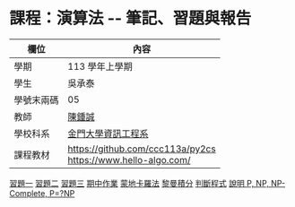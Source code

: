# 課程：演算法 -- 筆記、習題與報告

欄位 | 內容
-----|--------
學期 | 113 學年上學期
學生 |  吳承泰
學號末兩碼 | 05
教師 | [陳鍾誠](https://www.nqu.edu.tw/educsie/index.php?act=blog&code=list&ids=4)
學校科系 | [金門大學資訊工程系](https://www.nqu.edu.tw/educsie/index.php)
課程教材 | https://github.com/ccc113a/py2cs <br/> https://www.hello-algo.com/

[習題一](https://github.com/tom71012/_alg113/blob/main/power.py)
[習題二](https://github.com/tom71012/_alg113/blob/main/myPermutation.py)
[習題三](https://github.com/tom71012/_alg113/blob/main/fxy.jpg)
[期中作業](https://github.com/tom71012/_alg113/blob/main/ray.md)
[蒙地卡羅法](https://github.com/tom71012/_alg113/blob/main/monte_carlo.py)
[黎曼積分](https://github.com/tom71012/_alg113/blob/main/riemann.py)
[判斷程式](https://github.com/tom71012/_alg113/blob/main/will_program_halt.py)
[說明 P, NP, NP-Complete, P=?NP](https://github.com/tom71012/_alg113/blob/main/pnp.md)


